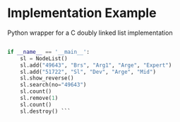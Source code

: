 # Implementation Example

Python wrapper for a C doubly linked list implementation

``` python from src.node_list import NodeList

if __name__ == '__main__':
    sl = NodeList()
    sl.add("49643", "Brs", "Arg1", "Arge", "Expert")
    sl.add("51722", "Sl", "Dev", "Arge", "Mid")
    sl.show_reverse()
    sl.search(no="49643")
    sl.count()
    sl.remove(1)
    sl.count()
    sl.destroy() ```
